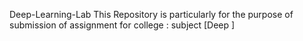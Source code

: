 Deep-Learning-Lab
This Repository is particularly for the purpose of submission of assignment for college : subject [Deep ]
